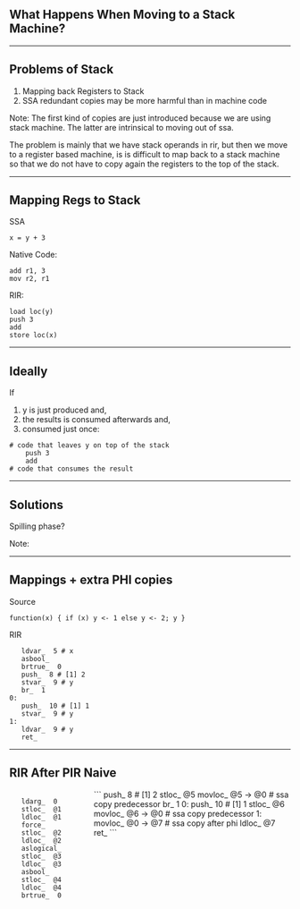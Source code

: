 ## What Happens When Moving to a Stack Machine?

---


## Problems of Stack

1. Mapping back Registers to Stack
2. SSA redundant copies may be more harmful than in machine code  

Note: 
The first kind of copies are just introduced because we are using stack machine.
The latter are intrinsical to moving out of ssa.


The problem is mainly that we have stack operands in rir, but then we move to a register based machine, is is difficult to map back to a stack machine so that we do not have to copy again the registers to the top of the stack. 

---

## Mapping Regs to Stack

SSA
```
x = y + 3
```

Native Code:
```
add r1, 3
mov r2, r1
```

RIR:
```
load loc(y)
push 3
add 
store loc(x)
```

---

## Ideally

If
1. y is just produced and,
2. the results is consumed afterwards and,
3. consumed just once:

```
# code that leaves y on top of the stack
    push 3
    add 
# code that consumes the result
```

---

## Solutions

Spilling phase?

Note:    

---

## Mappings + extra PHI copies

Source
``` 
function(x) { if (x) y <- 1 else y <- 2; y }
```

RIR
```
   ldvar_  5 # x
   asbool_
   brtrue_  0
   push_  8 # [1] 2
   stvar_  9 # y
   br_  1
0:
   push_  10 # [1] 1
   stvar_  9 # y
1:
   ldvar_  9 # y
   ret_

```

---

## RIR After PIR Naive

<div style="text-align: left; float: left; width: 30%">

```
   ldarg_  0
   stloc_  @1
   ldloc_  @1
   force_
   stloc_  @2
   ldloc_  @2
   aslogical_
   stloc_  @3
   ldloc_  @3
   asbool_
   stloc_  @4
   ldloc_  @4
   brtrue_  0
```
</div> <!-- .element: class="fragment" -->
<div style="text-align: left; float: right; width: 70%">
```
   push_  8 # [1] 2
   stloc_  @5
   movloc_  @5 -> @0  # ssa copy predecessor 
   br_  1
0:
   push_  10 # [1] 1
   stloc_  @6
   movloc_  @6 -> @0  # ssa copy predecessor
1:
   movloc_  @0 -> @7  # ssa copy after phi
   ldloc_  @7
   ret_
```
</div> <!-- .element: class="fragment" -->